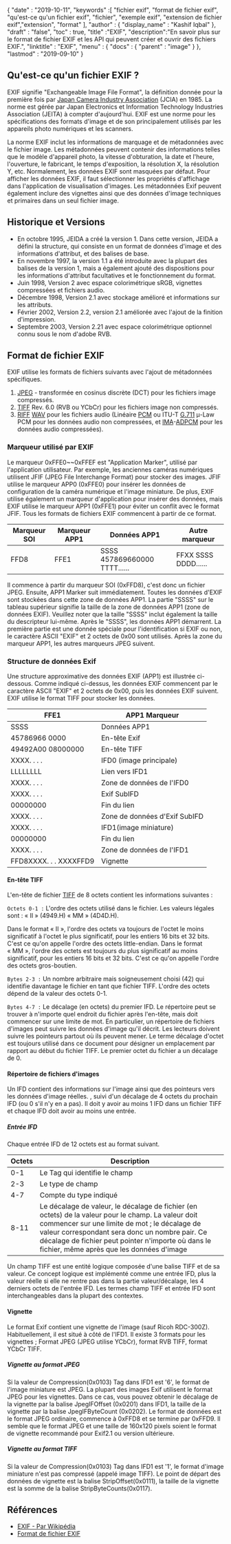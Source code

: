 {
  "date" : "2019-10-11",
  "keywords" :[ "fichier exif", "format de fichier exif", "qu'est-ce qu'un fichier exif", "fichier", "exemple exif", "extension de fichier exif","extension", "format" ],
  "author" : {
    "display_name" : "Kashif Iqbal"
},
  "draft" : "false",
  "toc" : true,
  "title" :"EXIF",
  "description":"En savoir plus sur le format de fichier EXIF et les API qui peuvent créer et ouvrir des fichiers EXIF.",
  "linktitle" : "EXIF",
  "menu" : {
    "docs" : {
      "parent" : "image"
}
},
  "lastmod" : "2019-09-10"
}

## Qu'est-ce qu'un fichier EXIF ?
EXIF signifie "Exchangeable Image File Format", la définition donnée pour la première fois par [Japan Camera Industry Association](https://en.wikipedia.org/wiki/Japan_Electronic_Industries_Development_Association) (JCIA) en 1985. La norme est gérée par Japan Electronics et Information Technology Industries Association (JEITA) à compter d'aujourd'hui. EXIF est une norme pour les spécifications des formats d'image et de son principalement utilisés par les appareils photo numériques et les scanners.

La norme EXIF inclut les informations de marquage et de métadonnées avec le fichier image. Les métadonnées peuvent contenir des informations telles que le modèle d'appareil photo, la vitesse d'obturation, la date et l'heure, l'ouverture, le fabricant, le temps d'exposition, la résolution X, la résolution Y, etc. Normalement, les données EXIF sont masquées par défaut. Pour afficher les données EXIF, il faut sélectionner les propriétés d'affichage dans l'application de visualisation d'images. Les métadonnées Exif peuvent également inclure des vignettes ainsi que des données d'image techniques et primaires dans un seul fichier image.

## Historique et Versions ##

* En octobre 1995, JEIDA a créé la version 1. Dans cette version, JEIDA a défini la structure, qui consiste en un format de données d'image et des informations d'attribut, et des balises de base.
* En novembre 1997, la version 1.1 a été introduite avec la plupart des balises de la version 1, mais a également ajouté des dispositions pour les informations d'attribut facultatives et le fonctionnement du format.
* Juin 1998, Version 2 avec espace colorimétrique sRGB, vignettes compressées et fichiers audio.
* Décembre 1998, Version 2.1 avec stockage amélioré et informations sur les attributs.
* Février 2002, Version 2.2, version 2.1 améliorée avec l'ajout de la finition d'impression.
* Septembre 2003, Version 2.21 avec espace colorimétrique optionnel connu sous le nom d'adobe RVB.

## Format de fichier EXIF

EXIF utilise les formats de fichiers suivants avec l'ajout de métadonnées spécifiques.

1. [JPEG](/fr/image/jpeg/) - transformée en cosinus discrète (DCT) pour les fichiers image compressés.
1. [TIFF](/fr/image/tiff/) Rev. 6.0 (RVB ou YCbCr) pour les fichiers image non compressés.
1. [RIFF](https://en.wikipedia.org/wiki/Resource_Interchange_File_Format) [WAV](https://en.wikipedia.org/wiki/WAV) pour les fichiers audio (Linéaire [PCM](https://en.wikipedia.org/wiki/Pulse-code_modulation) ou ITU-T [G.711](https://en.wikipedia.org/wiki/G.711) μ-Law PCM pour les données audio non compressées, et [ IMA](https://en.wikipedia.org/wiki/Interactive_Multimedia_Association)-[ADPCM](https://en.wikipedia.org/wiki/ADPCM) pour les données audio compressées).

### Marqueur utilisé par EXIF ###

Le marqueur 0xFFE0~~0xFFEF est "Application Marker", utilisé par l'application utilisateur. Par exemple, les anciennes caméras numériques utilisent JFIF (JPEG File Interchange Format) pour stocker des images. JFIF utilise le marqueur APP0 (0xFFE0) pour insérer les données de configuration de la caméra numérique et l'image miniature. De plus, EXIF utilise également un marqueur d'application pour insérer des données, mais EXIF utilise le marqueur APP1 (0xFFE1) pour éviter un conflit avec le format JFIF. Tous les formats de fichiers EXIF commencent à partir de ce format.


|Marqueur SOI|Marqueur APP1|Données APP1|Autre marqueur
---|---|---|---|
|FFD8|FFE1|SSSS 457869660000 TTTT......|FFXX SSSS DDDD......

Il commence à partir du marqueur SOI (0xFFD8), c'est donc un fichier JPEG. Ensuite, APP1 Marker suit immédiatement. Toutes les données d'EXIF sont stockées dans cette zone de données APP1. La partie "SSSS" sur le tableau supérieur signifie la taille de la zone de données APP1 (zone de données EXIF). Veuillez noter que la taille "SSSS" inclut également la taille du descripteur lui-même. Après le "SSSS", les données APP1 démarrent. La première partie est une donnée spéciale pour l'identification si EXIF ou non, le caractère ASCII "EXIF" et 2 octets de 0x00 sont utilisés. Après la zone du marqueur APP1, les autres marqueurs JPEG suivent.

### Structure de données Exif ###

Une structure approximative des données EXIF (APP1) est illustrée ci-dessous. Comme indiqué ci-dessus, les données EXIF commencent par le caractère ASCII "EXIF" et 2 octets de 0x00, puis les données EXIF suivent. EXIF utilise le format TIFF pour stocker les données.


|FFE1|APP1 Marqueur
---|---|
|SSSS|Données APP1|Taille des données APP1
|45786966 0000|En-tête Exif
|49492A00 08000000|En-tête TIFF
|XXXX. . . .|IFD0 (image principale)|Répertoire
|LLLLLLLL|Lien vers IFD1
|XXXX. . . .|Zone de données de l'IFD0
|XXXX. . . .|Exif SubIFD|Répertoire
|00000000|Fin du lien
|XXXX. . . .|Zone de données d'Exif SubIFD
|XXXX. . . .|IFD1(image miniature)|Répertoire
|00000000|Fin du lien
|XXXX. . . .|Zone de données de l'IFD1
|FFD8XXXX. . . XXXXFFD9|Vignette

#### En-tête TIFF ####

L'en-tête de fichier [TIFF](/fr/image/tiff/) de 8 octets contient les informations suivantes :

`Octets 0-1 :` L'ordre des octets utilisé dans le fichier. Les valeurs légales sont : « II » (4949.H) « MM » (4D4D.H).

Dans le format « II », l'ordre des octets va toujours de l'octet le moins significatif à l'octet le plus significatif, pour les entiers 16 bits et 32 bits. C'est ce qu'on appelle l'ordre des octets little-endian. Dans le format « MM », l'ordre des octets est toujours du plus significatif au moins significatif, pour les entiers 16 bits et 32 bits. C'est ce qu'on appelle l'ordre des octets gros-boutien.

`Bytes 2-3 :` Un nombre arbitraire mais soigneusement choisi (42) qui identifie davantage le fichier en tant que fichier TIFF. L'ordre des octets dépend de la valeur des octets 0-1.

`Bytes 4-7 :` Le décalage (en octets) du premier IFD. Le répertoire peut se trouver à n'importe quel endroit du fichier après l'en-tête, mais doit commencer sur une limite de mot. En particulier, un répertoire de fichiers d'images peut suivre les données d'image qu'il décrit. Les lecteurs doivent suivre les pointeurs partout où ils peuvent mener. Le terme décalage d'octet est toujours utilisé dans ce document pour désigner un emplacement par rapport au début du fichier TIFF. Le premier octet du fichier a un décalage de 0.

#### Répertoire de fichiers d'images ####

Un IFD contient des informations sur l'image ainsi que des pointeurs vers les données d'image réelles. , suivi d'un décalage de 4 octets du prochain IFD (ou 0 s'il n'y en a pas). Il doit y avoir au moins 1 IFD dans un fichier TIFF et chaque IFD doit avoir au moins une entrée.

##### Entrée IFD #####

Chaque entrée IFD de 12 octets est au format suivant.


|Octets|Description
---|---|
|0-1|Le Tag qui identifie le champ
|2-3|Le type de champ
|4-7|Compte du type indiqué
|8-11|Le décalage de valeur, le décalage de fichier (en octets) de la valeur pour le champ. La valeur doit commencer sur une limite de mot ; le décalage de valeur correspondant sera donc un nombre pair. Ce décalage de fichier peut pointer n'importe où dans le fichier, même après que les données d'image

Un champ TIFF est une entité logique composée d'une balise TIFF et de sa valeur. Ce concept logique est implémenté comme une entrée IFD, plus la valeur réelle si elle ne rentre pas dans la partie valeur/décalage, les 4 derniers octets de l'entrée IFD. Les termes champ TIFF et entrée IFD sont interchangeables dans la plupart des contextes.

#### Vignette ####

Le format Exif contient une vignette de l'image (sauf Ricoh RDC-300Z). Habituellement, il est situé à côté de l'IFD1. Il existe 3 formats pour les vignettes ; Format JPEG (JPEG utilise YCbCr), format RVB TIFF, format YCbCr TIFF.

##### Vignette au format JPEG #####

Si la valeur de Compression(0x0103) Tag dans IFD1 est '6', le format de l'image miniature est JPEG. La plupart des images Exif utilisent le format JPEG pour les vignettes. Dans ce cas, vous pouvez obtenir le décalage de la vignette par la balise JpegIFOffset (0x0201) dans IFD1, la taille de la vignette par la balise JpegIFByteCount (0x0202). Le format de données est le format JPEG ordinaire, commence à 0xFFD8 et se termine par 0xFFD9. Il semble que le format JPEG et une taille de 160x120 pixels soient le format de vignette recommandé pour Exif2.1 ou version ultérieure.

##### Vignette au format TIFF #####

Si la valeur de Compression(0x0103) Tag dans IFD1 est '1', le format d'image miniature n'est pas compressé (appelé image TIFF). Le point de départ des données de vignette est la balise StripOffset(0x0111), la taille de la vignette est la somme de la balise StripByteCounts(0x0117).

## Références ##

* [EXIF - Par Wikipédia](https://en.wikipedia.org/wiki/Exif)
* [Format de fichier EXIF](https://www.media.mit.edu/pia/Research/deepview/exif.html)

